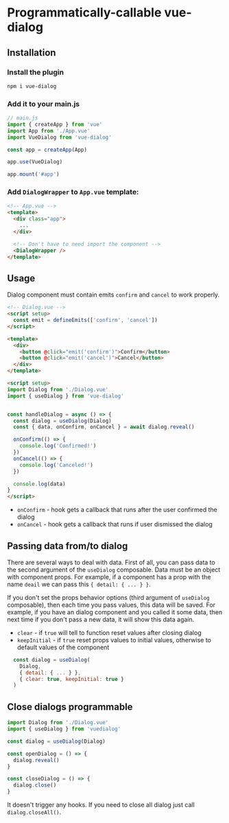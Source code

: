 # Programmatically-callable vue-dialog


## Installation

### Install the plugin

```bash
npm i vue-dialog
```

### Add it to your main.js

```js
// main.js
import { createApp } from 'vue'
import App from './App.vue'
import VueDialog from 'vue-dialog'

const app = createApp(App)

app.use(VueDialog)

app.mount('#app')
```

### Add `DialogWrapper` to `App.vue` template:

```html
<!-- App.vue -->
<template>
  <div class="app">
    ...
  </div>

  <!-- Don't have to need import the component -->
  <DialogWrapper />
</template>
```


## Usage

Dialog component must contain emits `confirm` and `cancel` to work properly.

```html
<!-- Dialog.vue -->
<script setup>
  const emit = defineEmits(['confirm', 'cancel'])
</script>

<template>
  <div>
    <button @click="emit('confirm')">Confirm</button>
    <button @click="emit('cancel')">Cancel</button>
  </div>
</template>
```


```html
<script setup>
import Dialog from './Dialog.vue'
import { useDialog } from 'vue-dialog'


const handleDialog = async () => {
  const dialog = useDialog(Dialog)
  const { data, onConfirm, onCancel } = await dialog.reveal()

  onConfirm(() => {
    console.log('Confirmed!')
  })
  onCancel(() => {
    console.log('Canceled!')
  })

  console.log(data)
}
</script>
```

- `onConfirm` - hook gets a callback that runs after the user confirmed the dialog
- `onCancel` - hook gets a callback that runs if user dismissed the dialog



## Passing data from/to dialog

There are several ways to deal with data. First of all, you can pass data to the second argument of the `useDialog` composable. Data must be an object with component props. For example, if a component has a prop with the name `deail` we can pass this `{ detail: { ... } }`.

If you don't set the props behavior options (third argument of `useDialog` composable), then each time you pass values, this data will be saved. For example, if you have an dialog component and you called it some data, then next time if you don't pass a new data, it will show this data again.

- `clear` - if `true` will tell to function reset values after closing dialog
- `keepInitial` - if `true` reset props values to initial values, otherwise to default values of the component

```javascript
  const dialog = useDialog(
    Dialog,
    { detail: { ... } },
    { clear: true, keepInitial: true }
  )
```

## Close dialogs programmable

```javascript
import Dialog from './Dialog.vue'
import { useDialog } from 'vuedialog'

const dialog = useDialog(Dialog)

const openDialog = () => {
  dialog.reveal()
}

const closeDialog = () => {
  dialog.close()
}
```

It doesn't trigger any hooks. If you need to close all dialog just call `dialog.closeAll()`.
